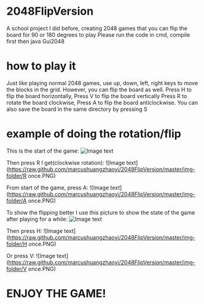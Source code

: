 # 2048FlipVersion
A school project I did before, creating 2048 games that you can flip the board for 90 or 180 degrees to play
Please run the code in cmd, compile first then java Gui2048

# how to play it
Just like playing normal 2048 games, use up, down, left, right keys to move the blocks in the grid. However,
you can flip the board as well. Press H to flip the board horizontally, Press V to flip the board vertically
Press R to rotate the board clockwise, Press A to flip the board anticlockwise. You can also save the board
in the same directory by pressing S

# example of doing the rotation/flip

This is the start of the game:
![Image text](https://raw.github.com/marcushuangzhaoyi/2048FlipVersion/master/img-folder/original.PNG)

Then press R I get(clockwise rotation): 
![Image text](https://raw.github.com/marcushuangzhaoyi/2048FlipVersion/master/img-folder/R once.PNG)

From start of the game, press A: 
![Image text](https://raw.github.com/marcushuangzhaoyi/2048FlipVersion/master/img-folder/A once.PNG)

To show the flipping better I use this picture to show the state of the game after playing for a while:
![Image text](https://raw.github.com/marcushuangzhaoyi/2048FlipVersion/master/img-folder/original-2.PNG)

Then press H:
![Image text](https://raw.github.com/marcushuangzhaoyi/2048FlipVersion/master/img-folder/H once.PNG)

Or press V:
![Image text](https://raw.github.com/marcushuangzhaoyi/2048FlipVersion/master/img-folder/V once.PNG)


# ENJOY THE GAME!
